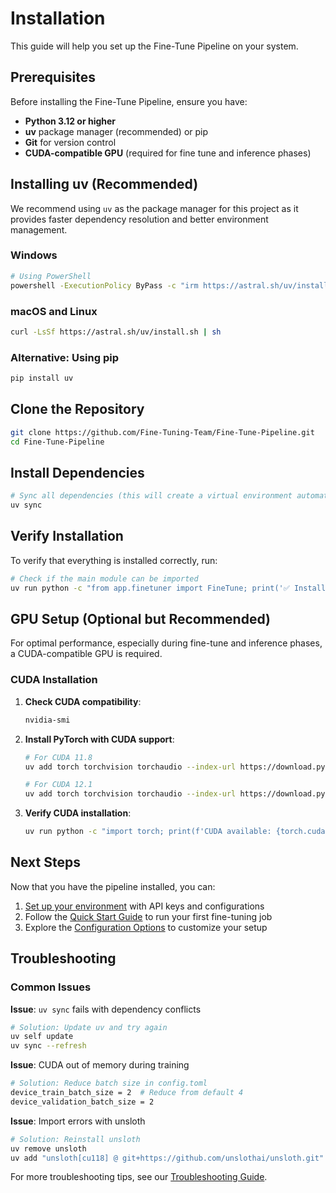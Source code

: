 # Installation

This guide will help you set up the Fine-Tune Pipeline on your system.

## Prerequisites

Before installing the Fine-Tune Pipeline, ensure you have:

- **Python 3.12 or higher**
- **uv** package manager (recommended) or pip
- **Git** for version control
- **CUDA-compatible GPU** (required for fine tune and inference phases)

## Installing uv (Recommended)

We recommend using `uv` as the package manager for this project as it provides faster dependency resolution and better environment management.

### Windows

```bash
# Using PowerShell
powershell -ExecutionPolicy ByPass -c "irm https://astral.sh/uv/install.ps1 | iex"
```

### macOS and Linux

```bash
curl -LsSf https://astral.sh/uv/install.sh | sh
```

### Alternative: Using pip

```bash
pip install uv
```

## Clone the Repository

```bash
git clone https://github.com/Fine-Tuning-Team/Fine-Tune-Pipeline.git
cd Fine-Tune-Pipeline
```

## Install Dependencies

```bash
# Sync all dependencies (this will create a virtual environment automatically)
uv sync
```

## Verify Installation

To verify that everything is installed correctly, run:

```bash
# Check if the main module can be imported
uv run python -c "from app.finetuner import FineTune; print('✅ Installation successful!')"
```

## GPU Setup (Optional but Recommended)

For optimal performance, especially during fine-tune and inference phases, a CUDA-compatible GPU is required.

### CUDA Installation

1. **Check CUDA compatibility**:

   ```bash
   nvidia-smi
   ```

2. **Install PyTorch with CUDA support**:

   ```bash
   # For CUDA 11.8
   uv add torch torchvision torchaudio --index-url https://download.pytorch.org/whl/cu118
   
   # For CUDA 12.1
   uv add torch torchvision torchaudio --index-url https://download.pytorch.org/whl/cu121
   ```

3. **Verify CUDA installation**:

   ```bash
   uv run python -c "import torch; print(f'CUDA available: {torch.cuda.is_available()}')"
   ```

## Next Steps

Now that you have the pipeline installed, you can:

1. [Set up your environment](environment-setup.md) with API keys and configurations
2. Follow the [Quick Start Guide](quick-start.md) to run your first fine-tuning job
3. Explore the [Configuration Options](../configuration/overview.md) to customize your setup

## Troubleshooting

### Common Issues

**Issue**: `uv sync` fails with dependency conflicts

```bash
# Solution: Update uv and try again
uv self update
uv sync --refresh
```

**Issue**: CUDA out of memory during training

```bash
# Solution: Reduce batch size in config.toml
device_train_batch_size = 2  # Reduce from default 4
device_validation_batch_size = 2
```

**Issue**: Import errors with unsloth

```bash
# Solution: Reinstall unsloth
uv remove unsloth
uv add "unsloth[cu118] @ git+https://github.com/unslothai/unsloth.git"
```

For more troubleshooting tips, see our [Troubleshooting Guide](../troubleshooting.md).
